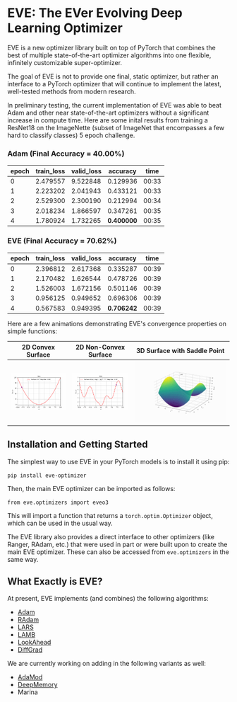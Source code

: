 # EVE: The EVer Evolving Deep Learning Optimizer

EVE is a new optimizer library built on top of PyTorch that combines the best of multiple state-of-the-art optimizer algorithms into one flexible, infinitely customizable super-optimizer.

The goal of EVE is not to provide one final, static optimizer, but rather an interface to a PyTorch optimizer that will continue to implement the latest, well-tested methods from modern research.

In preliminary testing, the current implementation of EVE was able to beat Adam and other near state-of-the-art optimizers without a significant increase in compute time. Here are some inital results from training a ResNet18 on the ImageNette (subset of ImageNet that encompasses a few hard to classify classes) 5 epoch challenge.

### Adam (Final Accuracy = 40.00%)

|epoch |	train_loss |	valid_loss |	accuracy |	time|
|------|------------|------------|----------|-----|
|0 |	2.479557 |	9.522848 |	0.129936 |	00:33|
|1 |	2.223202 |	2.041943 |	0.433121 |	00:33|
|2 |	2.529300 |	2.300190 |	0.212994 |	00:34|
|3 |	2.018234 |	1.866597 |	0.347261 |	00:35|
|4 |	1.780924 |	1.732265 |	**0.400000** |	00:35|

### EVE (Final Accuracy = 70.62%)

|epoch |	train_loss |	valid_loss |	accuracy |	time|
|------|------------|------------|----------|-----|
|0 |	2.396812 |	2.617368 |	0.335287 |	00:39
|1 |	2.170482 |	1.626544 |	0.478726 |	00:39
|2 |	1.526003 |	1.672156 |	0.501146 |	00:39
|3 |	0.956125 |	0.949652 |	0.696306 |	00:39
|4 |	0.567583 |	0.949395 |	**0.706242** |	00:39
 
 Here are a few animations demonstrating EVE's convergence properties on simple functions:

 2D Convex Surface             |  2D Non-Convex Surface          | 3D Surface with Saddle Point 
:-------------------------:|:-------------------------:|:-------------------------:
![](images/convex_eve.gif)  |  ![](images/non_convex_eve.gif) | ![](images/3d_surface_eve.gif)

## Installation and Getting Started

The simplest way to use EVE in your PyTorch models is to install it using pip:

```
pip install eve-optimizer
```

Then, the main EVE optimizer can be imported as follows:

```
from eve.optimizers import eveo3
```

This will import a function that returns a `torch.optim.Optimizer` object, which can be used in the usual way.

The EVE library also provides a direct interface to other optimizers (like Ranger, RAdam, etc.) that were used in part or were built upon to create the main EVE optimizer. These can also be accessed from `eve.optimizers` in the same way.

## What Exactly is EVE?
At present, EVE implements (and combines) the following algorithms:
- [Adam](https://arxiv.org/abs/1412.6980)
- [RAdam](https://arxiv.org/abs/1908.03265v1)
- [LARS](https://arxiv.org/abs/1708.03888)
- [LAMB](https://arxiv.org/abs/1904.00962)
- [LookAhead](https://arxiv.org/abs/1907.08610)
- [DiffGrad](https://arxiv.org/abs/1909.11015)

We are currently working on adding in the following variants as well:
- [AdaMod](https://arxiv.org/abs/1910.12249)
- [DeepMemory](https://github.com/lessw2020/Best-Deep-Learning-Optimizers/tree/master/DeepMemory)
- Marina
